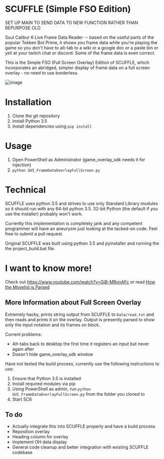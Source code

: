 # SCUFFLE (Simple FSO Edition)

SET UP MAIN TO SEND DATA TO NEW FUNCTION RATHER THAN REPURPOSE OLD

Soul Calibur 6 Live Frame Data Reader -- based on the useful parts of the popular Tekken Bot Prime, it shows you frame data while you're playing the game so you don't have to alt-tab to a wiki or a google doc or a paste bin or yell at your twitch chat or <character> discord. Some of the frame data is even correct.

This is the Simple FSO (Full Screen Overlay) Edition of SCUFFLE, which incorporates an abridged, simpler display of frame data on a full screen overlay - no need to use borderless.

![image](https://user-images.githubusercontent.com/44570288/47742019-b740ca00-dc49-11e8-8f68-938c418bbaa3.png)

# Installation

1. Clone the git repository
2. Install Python 3.5
3. Install dependencies using `pip install`

# Usage
1. Open PowerShell as Administrator (game_overlay_sdk needs it for injection)
2. `python GUI_FrameDataOverlayFullScreen.py`

# Technical

SCUFFLE uses python 3.5 and strives to use only Standard Library modules so it should run with any 64-bit python 3.5. 32-bit Python (the default if you use the installer) probably won't work.

Currently this implementation is completely jank and any competent programmer will have an aneurysm just looking at the tacked-on code. Feel free to submit a pull request.

Original SCUFFLE was built using python 3.5 and pyinstaller and running the the project_build.bat file.

# I want to know more!

Check out https://www.youtube.com/watch?v=GjB-MRonAFc or read [How the Movelist is Parsed](__HowTheMovelistBytesWork.md)

## More Information about Full Screen Overlay
Extremely hacky, prints string output from SCUFFLE to `Data/read.txt` and then reads and prints it on the overlay.
Output is presently parsed to show only the input notation and its frames on block. 

Current problems:
* Alt-tabs back to desktop the first time it registers an input but never again after
* Doesn't hide game_overlay_sdk window

Have not tested the build process, currently use the following instructions to use:
1. Ensure that Python 3.5 is installed
2. Install required modules via pip
3. Using PowerShell as admin, run `python GUI_FrameDataOverlayFullScreen.py` from the folder you cloned to
4. Start SC6

## To do
* Actually integrate this into SCUFFLE properly and have a build process
* Reposition overlay
* Heading column for overlay
* Implement OH data display
* General code cleanup and better integration with existing SCUFFLE codebase